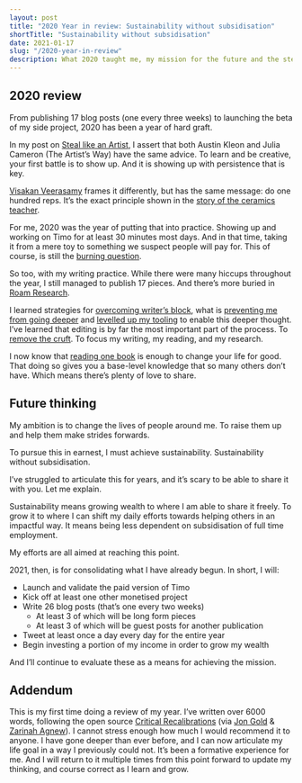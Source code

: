```yaml
---
layout: post
title: "2020 Year in review: Sustainability without subsidisation"
shortTitle: "Sustainability without subsidisation"
date: 2021-01-17
slug: "/2020-year-in-review"
description: What 2020 taught me, my mission for the future and the steps I'm going to take in 2021 to get there
---
```


## 2020 review

From publishing 17 blog posts (one every three weeks) to launching the beta of my side project, 2020 has been a year of hard graft.

In my post on <a href="https://rdjpalmer.com/steal-like-an-artist">Steal like an Artist</a>, I assert that both Austin Kleon and Julia Cameron (The Artist’s Way) have the same advice. To learn and be creative, your first battle is to show up. And it is showing up with persistence that is key.

<a href="https://twitter.com/search?q=reps%20from%3Avisakanv&src=recent_search_click" target="_blank" rel="noopener noreferrer">Visakan Veerasamy</a> frames it differently, but has the same message: do one hundred reps. It’s the exact principle shown in the <a href="https://excellentjourney.net/2015/03/04/art-fear-the-ceramics-class-and-quantity-before-quality/" target="_blank" rel="noopener noreferrer">story of the ceramics teacher</a>.

For me, 2020 was the year of putting that into practice. Showing up and working on Timo for at least 30 minutes most days. And in that time, taking it from a mere toy to something we suspect people will pay for. This of course, is still the <a href="https://rdjpalmer.com/killing-timo">burning question</a>.

So too, with my writing practice. While there were many hiccups throughout the year, I still managed to publish 17 pieces. And there’s more buried in <a href="https://roamresearch.com/" target="_blank" rel="noopener noreferrer">Roam Research</a>.

I learned strategies for <a href="https://rdjpalmer.com/sitting-at-a-blank-screen#overcoming-writers-block">overcoming writer’s block</a>, what is <a href="https://rdjpalmer.com/week-33-2020#on-writing">preventing me from going deeper</a> and <a href="https://rdjpalmer.com/tools-for-research">levelled up my tooling</a> to enable this deeper thought. I’ve learned that editing is by far the most important part of the process. To <a href="https://rdjpalmer.com/week-37-2020-weeds-in-your-reading-list">remove the cruft</a>. To focus my writing, my reading, and my research.

I now know that <a href="https://rdjpalmer.com/week-39-2020-observation-is-my-superpower#applying-my-observations">reading one book</a> is enough to change your life for good. That doing so gives you a base-level knowledge that so many others don’t have. Which means there’s plenty of love to share.

## Future thinking

My ambition is to change the lives of people around me. To raise them up and help them make strides forwards.

To pursue this in earnest, I must achieve sustainability. Sustainability without subsidisation.

I’ve struggled to articulate this for years, and it’s scary to be able to share it with you. Let me explain.

Sustainability means growing wealth to where I am able to share it freely. To grow it to where I can shift my daily efforts towards helping others in an impactful way. It means being less dependent on subsidisation of full time employment.

My efforts are all aimed at reaching this point.

2021, then, is for consolidating what I have already begun. In short, I will:

- Launch and validate the paid version of Timo
- Kick off at least one other monetised project
- Write 26 blog posts (that’s one every two weeks)
  - At least 3 of which will be long form pieces
  - At least 3 of which will be guest posts for another publication
- Tweet at least once a day every day for the entire year
- Begin investing a portion of my income in order to grow my wealth

And I’ll continue to evaluate these as a means for achieving the mission.

## Addendum

This is my first time doing a review of my year. I’ve written over 6000 words, following the open source <a href="https://docs.google.com/document/d/1iht7EHRCIjSgT1LerdugXH6-PpvrJk1Hpv-Hq9bYpmw/edit?pli=1#heading=h.dc004tjjb3df" target="_blank" rel="noopener noreferrer">Critical Recalibrations</a> (via <a href="https://twitter.com/rdjpalmer/status/1348237835124539392" target="_blank" rel="noopener noreferrer">Jon Gold</a> & <a href="https://twitter.com/zarinahagnew" target="_blank" rel="noopener noreferrer">Zarinah Agnew</a>). I cannot stress enough how much I would recommend it to anyone. I have gone deeper than ever before, and I can now articulate my life goal in a way I previously could not. It’s been a formative experience for me. And I will return to it multiple times from this point forward to update my thinking, and course correct as I learn and grow.
